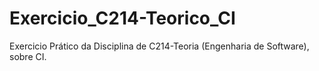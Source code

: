 # Exercicio_C214-Teorico_CI
Exercicio Prático da Disciplina de C214-Teoria (Engenharia de Software), sobre CI.
